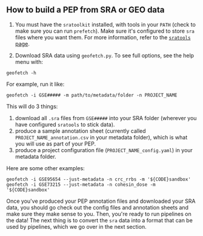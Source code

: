
## How to build a PEP from SRA or GEO data

1. You must have the `sratoolkit` installed, with tools in your `PATH` (check to make sure you can run `prefetch`). Make sure it's configured to store `sra` files where you want them. For more information, refer to the [`sratools` page](howto-location.md).

2. Download SRA data using `geofetch.py`. To see full options, see the help menu with:

```console
geofetch -h
```

For example, run it like:

```console
geofetch -i GSE##### -m path/to/metadata/folder -n PROJECT_NAME
```

This will do 3 things:

1. download all `.sra` files from `GSE#####` into your SRA folder (wherever you have configured `sratools` to stick data).
2. produce a sample annotation sheet (currently called `PROJECT_NAME_annotation.csv` in your metadata folder), which is what you will use as part of your PEP.
3. produce a project configuration file (`PROJECT_NAME_config.yaml`) in your metadata folder.

Here are some other examples:

```console
geofetch -i GSE95654 --just-metadata -n crc_rrbs -m '${CODE}sandbox'
geofetch -i GSE73215 --just-metadata -n cohesin_dose -m '${CODE}sandbox'
```

Once you've produced your PEP annotation files and downloaded your SRA data, you should go check out the config files and annotation sheets and make sure they make sense to you. Then, you're ready to run pipelines on the data! The next thing is to convert the `sra` data into a format that can be used by pipelines, which we go over in the next section.

